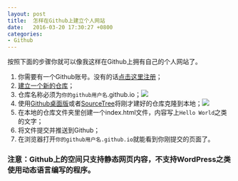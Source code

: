 ```yaml
---
layout: post
title:  怎样在Github上建立个人网站
date:   2016-03-20 17:30:27 +0800
categories:
- Github
---
```

按照下面的步骤你就可以像我这样在Github上拥有自己的个人网站了。

1. 你需要有一个Github账号。没有的话[点击这里注册](https://github.com/join)；
2. [建立一个新的仓库](https://github.com/new)；
3. 仓库名称必须为`你的github用户名`.github.io；![](https://pages.github.com/images/user-repo.png)
4. 使用[Github桌面版](https://desktop.github.com/)或者[SourceTree](https://www.sourcetreeapp.com/)将刚才建好的仓库克隆到本地；![](https://pages.github.com/images/setup-in-desktop.png)
5. 在本地的仓库文件夹里创建一个index.html文件，内容写上`Hello World`之类的文字；
6. 将文件提交并推送到Github；
7. 在浏览器打开`你的github用户名.github.io`就能看到你刚提交的页面了。

### 注意：Github上的空间只支持静态网页内容，不支持WordPress之类使用动态语言编写的程序。
